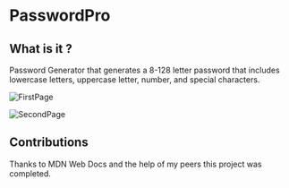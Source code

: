 # PasswordPro

## What is it ?

Password Generator that generates a 8-128 letter password that includes lowercase letters, uppercase letter, number, and special characters.


![FirstPage](/PasswordPro/Assets/images/FirstPage.png)


![SecondPage](/PasswordPro/Assets/images/SecondPage.png)


## Contributions

Thanks to MDN Web Docs and the help of my peers this project was completed.
